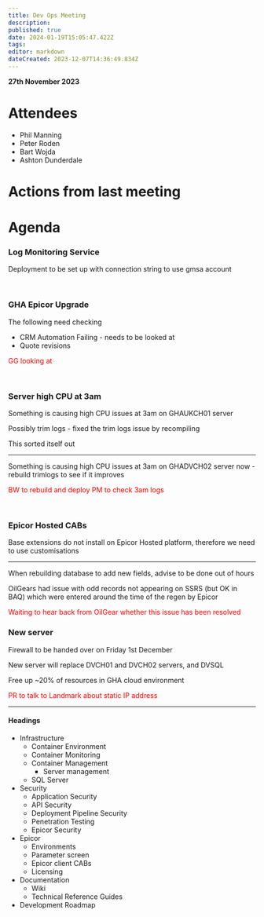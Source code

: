 ```yaml
---
title: Dev Ops Meeting
description: 
published: true
date: 2024-01-19T15:05:47.422Z
tags: 
editor: markdown
dateCreated: 2023-12-07T14:36:49.834Z
---
```


**27th November 2023**

# Attendees

* Phil Manning
* Peter Roden
* Bart Wojda
* Ashton Dunderdale

# Actions from last meeting


# Agenda

### Log Monitoring Service

Deployment to be set up with connection string to use gmsa account

<br/>


### GHA Epicor Upgrade

The following need checking

- CRM Automation
Failing - needs to be looked at
- Quote revisions

<span style="color:red">GG looking at</span>

<br/>

### Server high CPU at 3am

Something is causing high CPU issues at 3am on GHAUKCH01 server

Possibly trim logs - fixed the trim logs issue by recompiling

This sorted itself out

---

Something is causing high CPU issues at 3am on GHADVCH02 server now - rebuild trimlogs to see if it improves

<span style="color:red">BW to rebuild and deploy</span>
<span style="color:red">PM to check 3am logs</span>

<br/>

### Epicor Hosted CABs

Base extensions do not install on Epicor Hosted platform, therefore we need to use customisations

---

When rebuilding database to add new fields, advise to be done out of hours

OilGears had issue with odd records not appearing on SSRS (but OK in BAQ) which were entered around the time of the regen by Epicor

<span style="color:red">Waiting to hear back from OilGear whether this issue has been resolved</span>

### New server

Firewall to be handed over on Friday 1st December

New server will replace DVCH01 and DVCH02 servers, and DVSQL

Free up ~20% of resources in GHA cloud environment

<span style="color:red">PR to talk to Landmark about static IP address</span>

---

#### Headings
- Infrastructure
	- Container Environment
  - Container Monitoring
  - Container Management
	- Server management
  - SQL Server
- Security
	- Application Security
  - API Security
  - Deployment Pipeline Security
  - Penetration Testing
  - Epicor Security
- Epicor
	- Environments
  - Parameter screen
  - Epicor client CABs
  - Licensing
- Documentation
	- Wiki
  - Technical Reference Guides
- Development Roadmap
